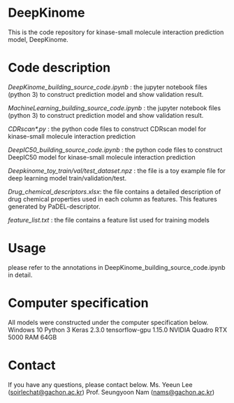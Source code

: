 # DeepKinome
This is the code repository for kinase-small molecule interaction prediction model, DeepKinome.

# Code description
_DeepKinome_building_source_code.ipynb_ : the jupyter notebook files (python 3) to construct prediction model and show validation result.

_MachineLearning_building_source_code.ipynb_ : the jupyter notebook files (python 3) to construct prediction model and show validation result.

_CDRscan*.py_ : the python code files to construct CDRscan model for kinase-small molecule interaction prediction

_DeepIC50_building_source_code.ipynb_ : the python code files to construct DeepIC50 model for kinase-small molecule interaction prediction

_Deepkinome_toy_train/val/test_dataset.npz_ : the file is a toy example file for deep learning model train/validation/test.

_Drug_chemical_descriptors.xlsx_: the file contains a detailed description of drug chemical properties used in each column as features. This features generated by PaDEL-descriptor.

_feature_list.txt_ : the file contains a feature list used for training models


# Usage
please refer to the annotations in DeepKinome_building_source_code.ipynb in detail.

# Computer specification
All models were constructed under the computer specification below.
Windows 10
Python 3
Keras 2.3.0
tensorflow-gpu 1.15.0
NVIDIA Quadro RTX 5000
RAM 64GB

# Contact
If you have any questions, please contact below.
Ms. Yeeun Lee (soirlechat@gachon.ac.kr)
Prof. Seungyoon Nam (nams@gachon.ac.kr)
